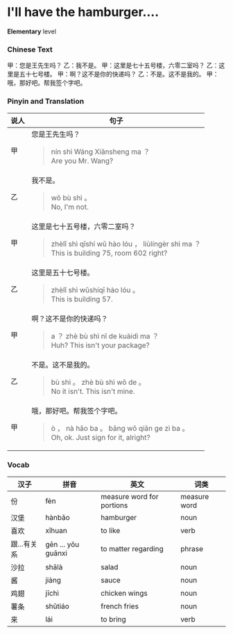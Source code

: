 # I'll have the hamburger....
**Elementary** level
### Chinese Text
甲：您是王先生吗？
乙：我不是。
甲：这里是七十五号楼，六零二室吗？
乙：这里是五十七号楼。
甲：啊？这不是你的快递吗？
乙：不是。这不是我的。
甲：哦，那好吧。帮我签个字吧。

### Pinyin and Translation
|说人|句子|
|----|----|
|甲|您是王先生吗？<blockquote>nín shì Wáng Xiānsheng ma ？<br />Are you Mr. Wang?</blockquote>|
|乙|我不是。<blockquote>wǒ bù shì 。<br />No, I'm not.</blockquote>|
|甲|这里是七十五号楼，六零二室吗？<blockquote>zhèlǐ shì qīshí wǔ hào lóu ， liùlíngèr shì ma ？<br />This is building 75, room 602 right?</blockquote>|
|乙|这里是五十七号楼。<blockquote>zhèlǐ shì wǔshíqī hào lóu 。<br />This is building 57.</blockquote>|
|甲|啊？这不是你的快递吗？<blockquote>a ？ zhè bù shì nǐ de kuàidì ma ？<br />Huh? This isn't your package?</blockquote>|
|乙|不是。这不是我的。<blockquote>bù shì 。 zhè bù shì wǒ de 。<br />No it isn't. This isn't mine.</blockquote>|
|甲|哦，那好吧。帮我签个字吧。<blockquote>ò ， nà hǎo ba 。 bāng wǒ qiān ge zì ba 。<br />Oh, ok. Just sign for it, alright?</blockquote>|
### Vocab
|汉子|拼音|英文|词类|
|----|----|----|----|
|份|fèn|measure word for portions|measure word|
|汉堡|hànbǎo|hamburger|noun|
|喜欢|xǐhuan|to like|verb|
|跟...有关系|gēn ... yǒu guānxi|to matter regarding|phrase|
|沙拉|shālà|salad|noun|
|酱|jiàng|sauce|noun|
|鸡翅|jīchì|chicken wings|noun|
|薯条|shǔtiáo|french fries|noun|
|来|lái|to bring|verb|